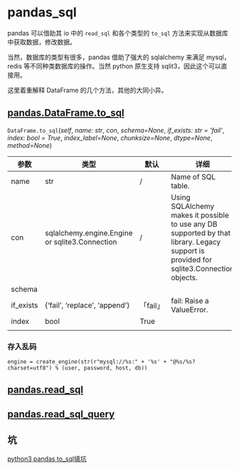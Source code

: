 # pandas_sql

pandas 可以借助其 io 中的 `read_sql` 和各个类型的 `to_sql` 方法来实现从数据库中获取数据，修改数据。

当然，数据库的类型有很多，pandas 借助了强大的 sqlalchemy 来满足 mysql，redis 等不同种类数据库的操作。当然 python 原生支持 sqlit3，因此这个可以直接用。

这里着重解释 DataFrame 的几个方法，其他的大同小异。

## [pandas.DataFrame.to_sql](https://pandas.pydata.org/pandas-docs/stable/reference/api/pandas.DataFrame.to_sql.html#pandas-dataframe-to-sql)

`DataFrame.to_sql`(_self_, _name: str_, _con_, _schema=None_, _if_exists: str = 'fail'_, _index: bool = True_, _index_label=None_, _chunksize=None_, _dtype=None_, _method=None_) 

|参数|类型|默认|详细|
|-|-|-|-|
|name| str |/|Name of SQL table.|
|con|sqlalchemy.engine.Engine or sqlite3.Connection|/|Using SQLAlchemy makes it possible to use any DB supported by that library. Legacy support is provided for sqlite3.Connection objects. |
|schema| | | |
|if_exists|{‘fail’, ‘replace’, ‘append’}|「fail」| fail: Raise a ValueError. |
|index|bool|True| |
| | | | |

### 存入乱码

```text
engine = create_engine(str(r"mysql://%s:" + '%s' + "@%s/%s?charset=utf8") % (user, password, host, db))
```

## [pandas.read_sql](https://pandas.pydata.org/pandas-docs/stable/reference/api/pandas.read_sql.html)



## [pandas.read_sql_query](https://pandas.pydata.org/pandas-docs/stable/reference/api/pandas.read_sql_query.html#pandas.read_sql_query)



## 坑

[python3 pandas to_sql填坑](http://www.rmworking.com/blog/2019/02/28/python3-pandas-tosql-tian-keng/)
